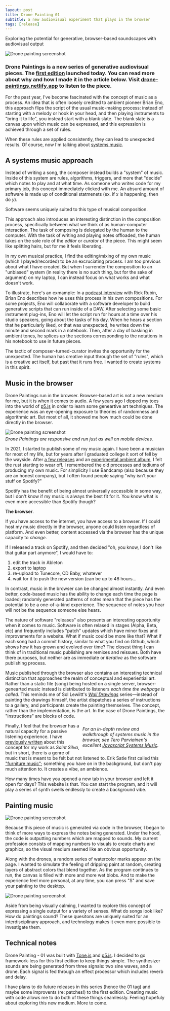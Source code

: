 ```yaml
---
layout: post
title: Drone Painting 01
subtitle: a new audiovisual experiment that plays in the browser
tags: [release]
---
```


Exploring the potential for generative, browser-based soundscapes with audiovisual output

<!-- start main content -->

![Drone painting screenshot](../assets/drone-painting-01(5).png)

### Drone Paintings is a new series of generative audiovisual pieces. The [first edition](https://drone-paintings.netlify.app/) launched today. You can read more about why and how I made it in the article below. Visit [drone-paintings.netlify.app](https://drone-paintings.netlify.app/) to listen to the piece.

For the past year, I've become fascinated with the concept of music as a process. An idea that is often loosely credited to ambient pioneer Brian Eno, this approach flips the script of the usual music-making process: instead of starting with a melody or hook in your head, and then playing instruments to "bring it to life", you instead start with a blank slate. The blank slate is a canvas upon which music can be expressed, and this expression is achieved through a set of rules.

When these rules are applied consistently, they can lead to unexpected results. Of course, now I'm talking about [systems music](https://en.wikipedia.org/wiki/Systems_music). 

## A systems music approach

Instead of writing a song, the composer instead builds a "system" of music. Inside of this system are rules, algorithms, triggers, and more that "decide" which notes to play and at what time. As someone who writes code for my primary job, this concept immediately clicked with me. An absurd amount of software is made up of conditional statmenets (ex. if *x* is happening, then do *y*).

Software seems uniquely suited to this type of musical composition.

This approach also introduces an interesting distinction in the composition process, specifically between what we think of as human-computer interaction. The task of composing is delegated by the human to the computer. With the task of writing and playing notes offloaded, the human takes on the sole role of the *editor* or *curator* of the piece. This might seem like splitting hairs, but for me it feels liberating.

In my own musical practice, I find the editing/mixing of my own music (which I played/recorded) to be an excruciating process. I am too previous about what I have created. But when I surrender the composition to an "unbiased" system (in reality there is no such thing, but for the sake of argument) on my laptop, I can instead focus on what works and what doesn't work. 

To illustrate, here's an exmample: In a [podcast interview](https://www.youtube.com/watch?v=BOtrCYyf4cg) with Rick Rubin, Brian Eno describes how he uses this process in his own compositions. For some projects, Eno will collaborate with a software developer to build generative scripts that can run inside of a DAW. After selecting some basic instrument plug-ins, Eno will let the script run for hours at a time over his studio speakers, going about the tasks of his day. When he hears a section that he particularly liked, or that was unexpected, he writes down the minute and second mark in a notebook. Then, after a day of basking in ambient tones, he splices up the sections corresponding to the notations in his notebook to use in future pieces.

The tactic of composer-turned-curator invites the opportunity for the unexpected. The human has creative input through the set of "rules", which is a creative act itself, but past that it runs free. I wanted to create systems in this spirit.

## Music in the browser

Drone Paintings run in the browser. Browser-based art is not a new medium for me, but it is when it comes to audio. A few years ago I dipped my toes into the world of [p5.js](https://p5js.org/) in order to learn some geneartive art techniques. The experience was an eye-opening exposure to theories of randomness and algorithmic art. But most of all, it showed me how much could be done directly in the browser.

![Drone painting screenshot](../assets/painting-drones-mockup.png)
<figcaption style="font-style: italic; margin-top: -10px">Drone Paintings are responsive and run just as well on mobile devices.</figcaption>

In 2021, I started to publish some of my music again. I have been a musician for most of my life, but for years after I graduated college it sort of fell by the wayside. After [a few releases](https://bdexter.bandcamp.com/music) and an [experimental ambient album](https://saintsilva.bandcamp.com/releases), I felt the rust starting to wear off. I remembered the old processes and tediums of producing my own music. For simplicity I use Bandcamp (also because they are an honest company), but I often found people saying "why isn't your stuff on Spotify?"

Spotify has the benefit of being almost universally accessible in some way, but I don't know if my music is always the best fit for it. You know what is even more accessible than Spotify though? 

**The browser**. 

If you have access to the internet, you have access to a browser. If I could host my music directly in the browser, anyone could listen regardless of platform. And even better, content accessed via the browser has the unique capacity to *change*. 

If I released a track on Spotify, and then decided "oh, you know, I don't like that guitar part anymore", I would have to:

1. edit the track in Ableton
2. export to laptop
3. re-upload to Tunecore, CD Baby, whatever
4. wait for it to push the new version (can be up to 48 hours...

In contrast, music in the browser can be changed almost instantly. And even better, code-based music has the ability to change each time the page is loaded; randomly generated patterns of notes mean that the piece has the potential to be a one-of-a-kind experience. The sequence of notes you hear will not be the sequence someone else hears.

The nature of software "releases" also presents an interesting opportunity when it comes to music. Software is often relased in stages (Alpha, Beta, etc) and frequently includes "patch" updates which have minor fixes and improvements for a website. What if music could be more like that? What if each song had a commit history, similar to what you find on Github, which shows how it has grown and evolved over time? The closest thing I can think of in traditional music publishing are remixes and reissues. Both have there purposes, but neither are as immediate or *iterative* as the software publishing process.

Music published through the browser also contains an interesting technical distinction that approaches the realm of conceptual and experiential art. Rather than a static file (song) being hosted on a single server, browser-genearted music instead is distributed to listeners *each time the webpage is called*. This reminds me of Sol Lewiitt's [*Wall Drawings*](https://whitney.org/education/families/kids-art-challenge/sol-lewitt) series—instead of painting the drawings himself, the artist dispatches a series of instructions to a gallery, and participants create the painting themselves. The concept, rather than the implementation, is the art. In the case of Drone Paintings, the "instructions" are blocks of code.

<aside style="float: right; font-style: italic; width: 250px; padding: 10px">
  For an in-depth review and walkthrough of systems music in the browser, see Tero Parviainen's excellent <a href="https://teropa.info/blog/2016/07/28/javascript-systems-music.html" target="_blank">Javascript Systems Music</a>.
</aside>

Finally, I feel that the browser has a natural capacity for a passive listening experience. I have [previously written](notepad/saint-silva-music) about this concept for my work as *Saint Silva*, but in short, there is a genre of music that is meant to be felt but not listened to. Erik Satie first called this ["furniture music"](https://en.wikipedia.org/wiki/Furniture_music); something you have on in the background, but don't pay much attention to. It creates a vibe, an ambience. 

How many times have you opened a new tab in your browser and left it open for days? This website is that. You can start the program, and it will play a series of synth swells endlessly to create a background vibe.

## Painting music

![Drone painting screenshot](../assets/untitled.png)

Because this piece of music is generated via code in the browser, I began to think of more ways to express the notes being generated. Under the hood, the code is outputting numbers which are mapped to sounds. My current profession consists of mapping numbers to visuals to create charts and graphics, so the visual medium seemed like an obvious opportunity.

Along with the drones, a random series of watercolor marks appear on the page. I wanted to simulate the feeling of dripping paint at random, creating layers of abstract colors that blend together. As the program continues to run, the canvas is filled with more and more wet blobs. And to make the experience feel more personal, at any time, you can press "S" and save your painting to the desktop.

![Drone painting screenshot](../assets/drone-painting-01.png)

Aside from being visually calming, I wanted to explore this concept of expressing a single output for a variety of senses. What do songs look like? How do paintings sound? These quesitons are uniquely suited for an interdisciplinary approach, and technology makes it even more possible to investigate them.

## Technical notes

Drone Painting - 01 was built with [Tone.js](https://tonejs.github.io/) and [p5.js](https://p5js.org/). I decided to go framework-less for this first edition to keep things simple. The synthesizer sounds are being generated from three signals: two sine waves, and a drone. Each signal is fed through an effect processor which includes reverb and delay.

I have plans to do future releases in this series (hence the 01 tag) and maybe some improvents (re: patches!) to the first edition. Creating music with code allows me to do both of these things seamlessly. Feeling hopefuly about exploring this new medium. More to come.